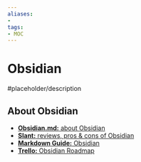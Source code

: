 ```yaml
---
aliases:
- 
tags: 
- MOC
---
```


# Obsidian

#placeholder/description 

## About Obsidian
- [**Obsidian.md:** about Obsidian](https://obsidian.md/about)
- [**Slant:** reviews, pros & cons of Obsidian](https://www.slant.co/options/37045/~obsidian-md-review)
- [**Markdown Guide:** Obsidian](https://www.markdownguide.org/tools/obsidian/)
- [**Trello:** Obsidian Roadmap](https://trello.com/b/Psqfqp7I/obsidian-roadmap)

